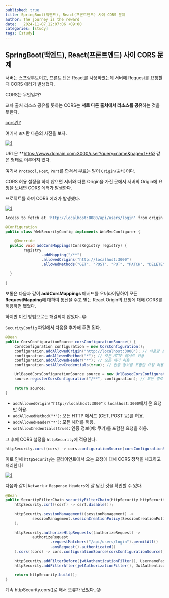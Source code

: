 ```yaml
---
published: true
title: SpringBoot(백엔드), React(프론트엔드) 사이 CORS 문제
author: The journey is the reward
date:   2024-11-07 12:07:06 +09:00
categories: [study]
tags: [study]
---
```



## SpringBoot(백엔드), React(프론트엔드) 사이 CORS 문제

서버는 스프링부트이고, 프론트 단은 React를 사용하였는데 서버에 Request를 요청할 때 CORS 에러가 발생했다.

CORS는 무엇일까?

교차 출처 리소스 공유를 뜻하는 CORS는 **서로 다른 출처에서 리소스를 공유**하는 것을 뜻한다.

[cors란?](https://leenayoung240.github.io/posts/cors/)

여기서 `출처`란 다음의 사진을 보자.

<a href="https://github.com/LeeNaYoung240/LeeNaYoung240.github.io/assets/107848521/6d5b69d7-8c1c-4984-835b-be7e5fb9297f" class="popup img-link"><img src="https://github.com/user-attachments/assets/6d5b69d7-8c1c-4984-835b-be7e5fb9297f" alt="1" loading="lazy"></a>

URL은 **https://www.domain.com:3000/user?query=name&page=1**와 같은 형태로 이루어져 있다.

여기서 `Protocol`, `Host`, `Port`를 합쳐서 부르는 말이 `Origin(출처)`이다.

CORS 허용 설정을 하지 않으면 서버와 다른 Origin을 가진 곳에서 서버의 Origin에 요청을 보내면 CORS 에러가 발생한다.

프로젝트를 하며  CORS 에러가 발생했다.

<a href="https://github.com/LeeNaYoung240/LeeNaYoung240.github.io/assets/107848521/3d0a7d14-a86e-4973-845b-129b98f59678" class="popup img-link"><img src="https://github.com/user-attachments/assets/3d0a7d14-a86e-4973-845b-129b98f59678" alt="1" loading="lazy"></a>

```bash
Access to fetch at 'http://localhost:8080/api/users/login' from origin 'http://localhost:3000' has been blocked by CORS policy: Response to preflight request doesn't pass access control check: No 'Access-Control-Allow-Origin' header is present on the requested resource. If an opaque response serves your needs, set the request's mode to 'no-cors' to fetch the resource with CORS disabled.
```

```java
@Configuration  
public class WebSecurityConfig implements WebMvcConfigurer {  
  
    @Override  
  public void addCorsMappings(CorsRegistry registry) {  
        registry  
                .addMapping("/**")  
                .allowedOrigins("http://localhost:3000")  
                .allowedMethods("GET", "POST", "PUT", "PATCH", "DELETE", "OPTIONS")  
               
  }  
  
}
```

보통은 다음과 같이 **addCorsMappings** 메서드를 오버라이딩하여 모든 **RequestMapping**에 대하여 통신을 주고 받는 React Origin의 요청에 대해 CORS를 허용하면 됐었다.


하지만 이런 방법으로는 해결되지 않았다..😂

`SecurityConfig` 파일에서 다음을 추가해 주면 된다.

```java
@Bean
public CorsConfigurationSource corsConfigurationSource() {
    CorsConfiguration configuration = new CorsConfiguration();
    configuration.addAllowedOrigin("http://localhost:3000"); // 허용할 프론트엔드 도메인
    configuration.addAllowedMethod("*"); // 모든 HTTP 메서드 허용
    configuration.addAllowedHeader("*"); // 모든 헤더 허용
    configuration.setAllowCredentials(true); // 인증 정보를 포함한 요청 허용

    UrlBasedCorsConfigurationSource source = new UrlBasedCorsConfigurationSource();
    source.registerCorsConfiguration("/**", configuration); // 모든 경로에 대해 설정 적용

    return source;
}
```

-   `addAllowedOrigin("http://localhost:3000")`: `localhost:3000`에서 온 요청만 허용.
-   `addAllowedMethod("*")`: 모든 HTTP 메서드 (GET, POST 등)를 허용.
-   `addAllowedHeader("*")`: 모든 헤더를 허용.
-   `setAllowCredentials(true)`: 인증 정보(예: 쿠키)를 포함한 요청을 허용.

그 후에 CORS 설정을 `httpSecurity`에 적용한다.

```java
httpSecurity.cors((cors) -> cors.configurationSource(corsConfigurationSource()));
```

이로 인해 `httpSecurity`는 클라이언트에서 오는 요청에 대해 CORS 정책을 체크하고 처리한다!

<a href="https://github.com/LeeNaYoung240/LeeNaYoung240.github.io/assets/107848521/53e76c02-3300-493d-a782-5f199e62c338" class="popup img-link"><img src="https://github.com/user-attachments/assets/53e76c02-3300-493d-a782-5f199e62c338" alt="1" loading="lazy"></a>

다음과 같이 `Network` > `Response Headers`에 잘 담긴 것을 확인할 수 있다.


```java
@Bean  
public SecurityFilterChain securityFilterChain(HttpSecurity httpSecurity) throws Exception {  
    httpSecurity.csrf((csrf) -> csrf.disable());  
  
    httpSecurity.sessionManagement((sessionManagement) ->  
            sessionManagement.sessionCreationPolicy(SessionCreationPolicy.STATELESS)  
    );  
  
    httpSecurity.authorizeHttpRequests((authorizeRequest) ->  
            authorizeRequest  
                    .requestMatchers("/api/users/login").permitAll()  
                    .anyRequest().authenticated()  
    ).cors((cors) -> cors.configurationSource(corsConfigurationSource()));  
  
    httpSecurity.addFilterBefore(jwtAuthenticationFilter(), UsernamePasswordAuthenticationFilter.class);  
    httpSecurity.addFilterAfter(jwtAuthorizationFilter(), JwtAuthenticationFilter.class);  
  
    return httpSecurity.build();  
}
```

계속 httpSecurity.cors()로 해서 오류가 났었다..😓